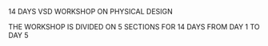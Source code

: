 14 DAYS VSD WORKSHOP ON PHYSICAL DESIGN 

THE WORKSHOP IS DIVIDED ON 5 SECTIONS FOR 14 DAYS
FROM DAY 1 TO DAY 5
